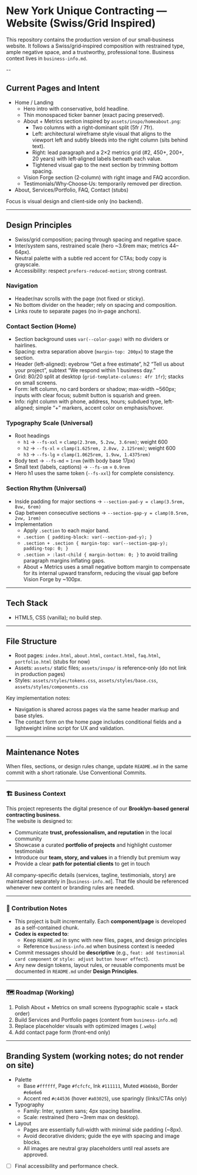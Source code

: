 # New York Unique Contracting — Website (Swiss/Grid Inspired)

This repository contains the production version of our small‑business website.
It follows a Swiss/grid‑inspired composition with restrained type, ample negative
space, and a trustworthy, professional tone. Business context lives in
`business-info.md`.

--

## Current Pages and Intent

-  Home / Landing
   - Hero intro with conservative, bold headline.
   - Thin monospaced ticker banner (exact pacing preserved).
   - About + Metrics section inspired by `assets/inspo/homeabout.png`:
     - Two columns with a right‑dominant split (5fr / 7fr).
     - Left: architectural wireframe style visual that aligns to the viewport
       left and subtly bleeds into the right column (sits behind text).
     - Right: lead paragraph and a 2×2 metrics grid (#2, 450+, 200+, 20 years)
       with left‑aligned labels beneath each value.
     - Tightened visual gap to the next section by trimming bottom spacing.
   - Vision Forge section (2‑column) with right image and FAQ accordion.
   - Testimonials/Why‑Choose‑Us: temporarily removed per direction.
-  About, Services/Portfolio, FAQ, Contact (stubs)

Focus is visual design and client‑side only (no backend).

---

## Design Principles

- Swiss/grid composition; pacing through spacing and negative space.
- Inter/system sans, restrained scale (hero ~3.6rem max; metrics 44–64px).
- Neutral palette with a subtle red accent for CTAs; body copy is grayscale.
- Accessibility: respect `prefers-reduced-motion`; strong contrast.

### Navigation
- Header/nav scrolls with the page (not fixed or sticky).
- No bottom divider on the header; rely on spacing and composition.
- Links route to separate pages (no in-page anchors).

### Contact Section (Home)
- Section background uses `var(--color-page)` with no dividers or hairlines.
- Spacing: extra separation above (`margin-top: 200px`) to stage the section.
- Header (left-aligned): eyebrow “Get a free estimate”, h2 “Tell us about your project”, subtext “We respond within 1 business day.”
- Grid: 80/20 split at desktop (`grid-template-columns: 4fr 1fr`); stacks on small screens.
- Form: left column, no card borders or shadow; max-width ~560px; inputs with clear focus; submit button is squarish and green.
- Info: right column with phone, address, hours; subdued type, left-aligned; simple “+” markers, accent color on emphasis/hover.

### Typography Scale (Universal)
- Root headings
  - `h1` → `--fs-xxl` = `clamp(2.3rem, 5.2vw, 3.6rem)`; weight 600
  - `h2` → `--fs-xl` = `clamp(1.625rem, 2.8vw, 2.125rem)`; weight 600
  - `h3` → `--fs-lg` = `clamp(1.0625rem, 1.9vw, 1.4375rem)`
- Body text → `--fs-md` = `1rem` (with body base 17px)
- Small text (labels, captions) → `--fs-sm` = `0.9rem`
- Hero h1 uses the same token (`--fs-xxl`) for complete consistency.

### Section Rhythm (Universal)
- Inside padding for major sections → `--section-pad-y = clamp(3.5rem, 8vw, 6rem)`
- Gap between consecutive sections → `--section-gap-y = clamp(0.5rem, 2vw, 1rem)`
- Implementation
  - Apply `.section` to each major band.
  - `.section { padding-block: var(--section-pad-y); }`
  - `.section + .section { margin-top: var(--section-gap-y); padding-top: 0; }`
  - `.section > :last-child { margin-bottom: 0; }` to avoid trailing paragraph margins inflating gaps.
  - About + Metrics uses a small negative bottom margin to compensate for its internal upward transform, reducing the visual gap before Vision Forge by ~100px.

---

## Tech Stack

- HTML5, CSS (vanilla); no build step.

---

## File Structure

- Root pages: `index.html`, `about.html`, `contact.html`, `faq.html`, `portfolio.html` (stubs for now)
- Assets: `assets/` static files; `assets/inspo/` is reference‑only (do not link in production pages)
- Styles: `assets/styles/tokens.css`, `assets/styles/base.css`, `assets/styles/components.css`

Key implementation notes:
- Navigation is shared across pages via the same header markup and base styles.
- The contact form on the home page includes conditional fields and a lightweight inline script for UX and validation.

---

## Maintenance Notes
When files, sections, or design rules change, update `README.md` in the same
commit with a short rationale. Use Conventional Commits.

---

### 🏗 Business Context
This project represents the digital presence of our **Brooklyn-based general contracting business**.  
The website is designed to:  
- Communicate **trust, professionalism, and reputation** in the local community  
- Showcase a curated **portfolio of projects** and highlight customer testimonials  
- Introduce our **team, story, and values** in a friendly but premium way  
- Provide a clear **path for potential clients** to get in touch  

All company-specific details (services, tagline, testimonials, story) are maintained separately in [`business-info.md`]. That file should be referenced whenever new content or branding rules are needed.

---

### 🤝 Contribution Notes
- This project is built incrementally. Each **component/page** is developed as a self-contained chunk.  
- **Codex is expected to**:  
  - Keep `README.md` in sync with new files, pages, and design principles  
  - Reference `business-info.md` when business context is needed   
- Commit messages should be **descriptive** (e.g., `feat: add testimonial card component` or `style: adjust button hover effect`).  
- Any new design tokens, layout rules, or reusable components must be documented in `README.md` under **Design Principles**.  

---

### 🗺 Roadmap (Working)
1) Polish About + Metrics on small screens (typographic scale + stack order)
2) Build Services and Portfolio pages (content from `business-info.md`)
3) Replace placeholder visuals with optimized images (`.webp`)
4) Add contact page form (front‑end only)

---

## Branding System (working notes; do not render on site)

- Palette
  - Base `#ffffff`, Page `#fcfcfc`, Ink `#111111`, Muted `#6b6b6b`, Border `#e6e6e6`
  - Accent red `#c44536` (hover `#a03025`), use sparingly (links/CTAs only)
- Typography
  - Family: Inter, system sans; 4px spacing baseline.
  - Scale: restrained (hero ~3rem max on desktop).
- Layout
  - Pages are essentially full‑width with minimal side padding (~8px).
  - Avoid decorative dividers; guide the eye with spacing and image blocks.
  - All images are neutral gray placeholders until real assets are approved.
- [ ] Final accessibility and performance check.
